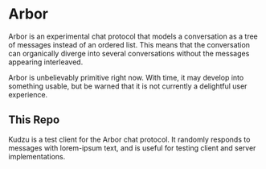 # Arbor

Arbor is an experimental chat protocol that models a conversation
as a tree of messages instead of an ordered list. This means that
the conversation can organically diverge into several conversations
without the messages appearing interleaved.

Arbor is unbelievably primitive right now. With time, it may develop
into something usable, but be warned that it is not currently a delightful
user experience.

## This Repo

Kudzu is a test client for the Arbor chat protocol. It randomly responds
to messages with lorem-ipsum text, and is useful for testing client and
server implementations.
